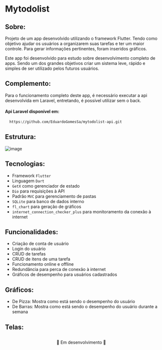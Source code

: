 # Mytodolist
## Sobre:
<p>Projeto de um app desenvolvido utilizando o framework Flutter. Tendo como objetivo ajudar os usuários a organizarem suas tarefas e ter um maior controle. Para gerar informações pertinentes, foram inseridos gráficos. </p>
<p>Este app foi desenvolvido para estudo sobre desenvolvimento completo de apps. Sendo um dos grandes objetivos criar um sistema leve, rápido e simples de ser utilizado pelos futuros usuários.</p>

## Complemento:
Para o funcionamento completo deste app, é necessário executar a api desenvolvida em Laravel, entretando, é possível utilizar sem o back. <br>
#### Api Laravel disponível em:
```bash
  https://github.com/EduardoGomesSa/mytodolist-api.git
```

## Estrutura: 
![image](https://github.com/user-attachments/assets/a4681d1d-5f23-45e7-9038-e6c3132e6fdb)

## Tecnologias:
- Framework ``Flutter``
- Linguagem ``Dart``
- ``GetX`` como gerenciador de estado
- ``Dio`` para requisições à API
- Padrão ``MVC`` para gerenciamento de pastas
- ``SQLite`` para banco de dados interno
- ``fl_chart`` para geração de gráficos
- ``internet_connection_checker_plus`` para monitoramento da conexão à internet

## Funcionalidades:
- Criação de conta de usuário
- Login do usuário
- CRUD de tarefas
- CRUD de itens de uma tarefa
- Funcionamento online e offline
- Redundância para perca de conexão à internet
- Gráficos de desempenho para usuários cadastrados

## Gráficos: 
- De Pizza: Mostra como está sendo o desempenho do usuário
- De Barras: Mostra como está sendo o desempenho do usuário durante a semana

## Telas:

##
<p align='center'>🚧 Em desenvolvimento 🚧</p>
